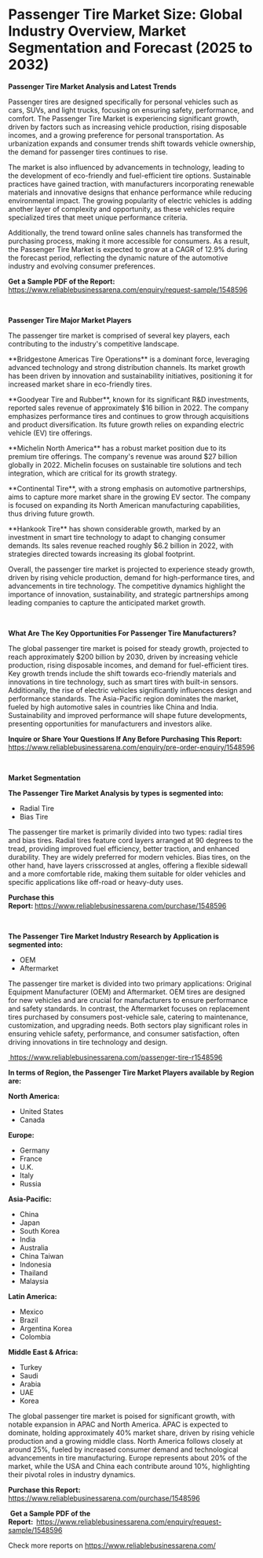 <p><h1>Passenger Tire Market Size: Global Industry Overview, Market Segmentation and Forecast (2025 to 2032)</h1></p><p><strong>Passenger Tire Market Analysis and Latest Trends</strong></p>
<p><p>Passenger tires are designed specifically for personal vehicles such as cars, SUVs, and light trucks, focusing on ensuring safety, performance, and comfort. The Passenger Tire Market is experiencing significant growth, driven by factors such as increasing vehicle production, rising disposable incomes, and a growing preference for personal transportation. As urbanization expands and consumer trends shift towards vehicle ownership, the demand for passenger tires continues to rise.</p><p>The market is also influenced by advancements in technology, leading to the development of eco-friendly and fuel-efficient tire options. Sustainable practices have gained traction, with manufacturers incorporating renewable materials and innovative designs that enhance performance while reducing environmental impact. The growing popularity of electric vehicles is adding another layer of complexity and opportunity, as these vehicles require specialized tires that meet unique performance criteria.</p><p>Additionally, the trend toward online sales channels has transformed the purchasing process, making it more accessible for consumers. As a result, the Passenger Tire Market is expected to grow at a CAGR of 12.9% during the forecast period, reflecting the dynamic nature of the automotive industry and evolving consumer preferences.</p></p>
<p><strong>Get a Sample PDF of the Report:&nbsp;</strong> <a href="https://www.reliablebusinessarena.com/enquiry/request-sample/1548596?utm_campaign=2984&utm_medium=2&utm_source=Github&utm_content=ia&utm_term=30032025&utm_id=passenger-tire">https://www.reliablebusinessarena.com/enquiry/request-sample/1548596</a></p>
<p>&nbsp;</p>
<p><strong>Passenger Tire Major Market Players</strong></p>
<p><p>The passenger tire market is comprised of several key players, each contributing to the industry's competitive landscape. </p><p>**Bridgestone Americas Tire Operations** is a dominant force, leveraging advanced technology and strong distribution channels. Its market growth has been driven by innovation and sustainability initiatives, positioning it for increased market share in eco-friendly tires.</p><p>**Goodyear Tire and Rubber**, known for its significant R&D investments, reported sales revenue of approximately $16 billion in 2022. The company emphasizes performance tires and continues to grow through acquisitions and product diversification. Its future growth relies on expanding electric vehicle (EV) tire offerings.</p><p>**Michelin North America** has a robust market position due to its premium tire offerings. The company's revenue was around $27 billion globally in 2022. Michelin focuses on sustainable tire solutions and tech integration, which are critical for its growth strategy.</p><p>**Continental Tire**, with a strong emphasis on automotive partnerships, aims to capture more market share in the growing EV sector. The company is focused on expanding its North American manufacturing capabilities, thus driving future growth.</p><p>**Hankook Tire** has shown considerable growth, marked by an investment in smart tire technology to adapt to changing consumer demands. Its sales revenue reached roughly $6.2 billion in 2022, with strategies directed towards increasing its global footprint.</p><p>Overall, the passenger tire market is projected to experience steady growth, driven by rising vehicle production, demand for high-performance tires, and advancements in tire technology. The competitive dynamics highlight the importance of innovation, sustainability, and strategic partnerships among leading companies to capture the anticipated market growth.</p></p>
<p>&nbsp;</p>
<p><strong>What Are The Key Opportunities For Passenger Tire Manufacturers?</strong></p>
<p><p>The global passenger tire market is poised for steady growth, projected to reach approximately $200 billion by 2030, driven by increasing vehicle production, rising disposable incomes, and demand for fuel-efficient tires. Key growth trends include the shift towards eco-friendly materials and innovations in tire technology, such as smart tires with built-in sensors. Additionally, the rise of electric vehicles significantly influences design and performance standards. The Asia-Pacific region dominates the market, fueled by high automotive sales in countries like China and India. Sustainability and improved performance will shape future developments, presenting opportunities for manufacturers and investors alike.</p></p>
<p><strong>Inquire or Share Your Questions If Any Before Purchasing This Report:</strong> <a href="https://www.reliablebusinessarena.com/enquiry/pre-order-enquiry/1548596?utm_campaign=2984&utm_medium=2&utm_source=Github&utm_content=ia&utm_term=30032025&utm_id=passenger-tire">https://www.reliablebusinessarena.com/enquiry/pre-order-enquiry/1548596</a></p>
<p>&nbsp;</p>
<p><strong>Market Segmentation</strong></p>
<p><strong>The Passenger Tire Market Analysis by types is segmented into:</strong></p>
<p><ul><li>Radial Tire</li><li>Bias Tire</li></ul></p>
<p><p>The passenger tire market is primarily divided into two types: radial tires and bias tires. Radial tires feature cord layers arranged at 90 degrees to the tread, providing improved fuel efficiency, better traction, and enhanced durability. They are widely preferred for modern vehicles. Bias tires, on the other hand, have layers crisscrossed at angles, offering a flexible sidewall and a more comfortable ride, making them suitable for older vehicles and specific applications like off-road or heavy-duty uses.</p></p>
<p><strong>Purchase this Report:&nbsp;</strong><a href="https://www.reliablebusinessarena.com/purchase/1548596?utm_campaign=2984&utm_medium=2&utm_source=Github&utm_content=ia&utm_term=30032025&utm_id=passenger-tire">https://www.reliablebusinessarena.com/purchase/1548596</a></p>
<p>&nbsp;</p>
<p><strong>The Passenger Tire Market Industry Research by Application is segmented into:</strong></p>
<p><ul><li>OEM</li><li>Aftermarket</li></ul></p>
<p><p>The passenger tire market is divided into two primary applications: Original Equipment Manufacturer (OEM) and Aftermarket. OEM tires are designed for new vehicles and are crucial for manufacturers to ensure performance and safety standards. In contrast, the Aftermarket focuses on replacement tires purchased by consumers post-vehicle sale, catering to maintenance, customization, and upgrading needs. Both sectors play significant roles in ensuring vehicle safety, performance, and consumer satisfaction, often driving innovations in tire technology and design.</p></p>
<p><a href="https://www.reliablebusinessarena.com/passenger-tire-r1548596?utm_campaign=2984&utm_medium=2&utm_source=Github&utm_content=ia&utm_term=30032025&utm_id=passenger-tire">&nbsp;https://www.reliablebusinessarena.com/passenger-tire-r1548596</a></p>
<p><strong>In terms of Region, the Passenger Tire Market Players available by Region are:</strong></p>
<p>
    <p> <strong> North America: </strong>
        <ul>
            <li>United States</li>
            <li>Canada</li>
        </ul>
        </p> 
    <p> <strong> Europe: </strong>
        <ul>
            <li>Germany</li>
            <li>France</li>
            <li>U.K.</li>
            <li>Italy</li>
            <li>Russia</li>
        </ul>
        </p> 
    <p> <strong> Asia-Pacific: </strong>
        <ul>
            <li>China</li>
            <li>Japan</li>
            <li>South Korea</li>
            <li>India</li>
            <li>Australia</li>
            <li>China Taiwan</li>
            <li>Indonesia</li>
            <li>Thailand</li>
            <li>Malaysia</li>
        </ul>
        </p> 
    <p> <strong> Latin America: </strong>
        <ul>
            <li>Mexico</li>
            <li>Brazil</li>
            <li>Argentina Korea</li>
            <li>Colombia</li>
        </ul>
        </p> 
    <p> <strong> Middle East & Africa: </strong>
        <ul>
            <li>Turkey</li>
            <li>Saudi</li>
            <li>Arabia</li>
            <li>UAE</li>
            <li>Korea</li>
        </ul>
    </p>
    </p>
<p><p>The global passenger tire market is poised for significant growth, with notable expansion in APAC and North America. APAC is expected to dominate, holding approximately 40% market share, driven by rising vehicle production and a growing middle class. North America follows closely at around 25%, fueled by increased consumer demand and technological advancements in tire manufacturing. Europe represents about 20% of the market, while the USA and China each contribute around 10%, highlighting their pivotal roles in industry dynamics.</p></p>
<p><strong>Purchase this Report: </strong><a href="https://www.reliablebusinessarena.com/purchase/1548596?utm_campaign=2984&utm_medium=2&utm_source=Github&utm_content=ia&utm_term=30032025&utm_id=passenger-tire">https://www.reliablebusinessarena.com/purchase/1548596</a></p>
<p>&nbsp;<strong>Get a Sample PDF of the Report:&nbsp;&nbsp;</strong><a href="https://www.reliablebusinessarena.com/enquiry/request-sample/1548596?utm_campaign=2984&utm_medium=2&utm_source=Github&utm_content=ia&utm_term=30032025&utm_id=passenger-tire">https://www.reliablebusinessarena.com/enquiry/request-sample/1548596</a></p>
<p><strong></strong></p>
<p>Check more reports on <a href="https://www.reliablebusinessarena.com/?utm_campaign=2984&utm_medium=2&utm_source=Github&utm_content=ia&utm_term=30032025&utm_id=passenger-tire">https://www.reliablebusinessarena.com/</a></p>
